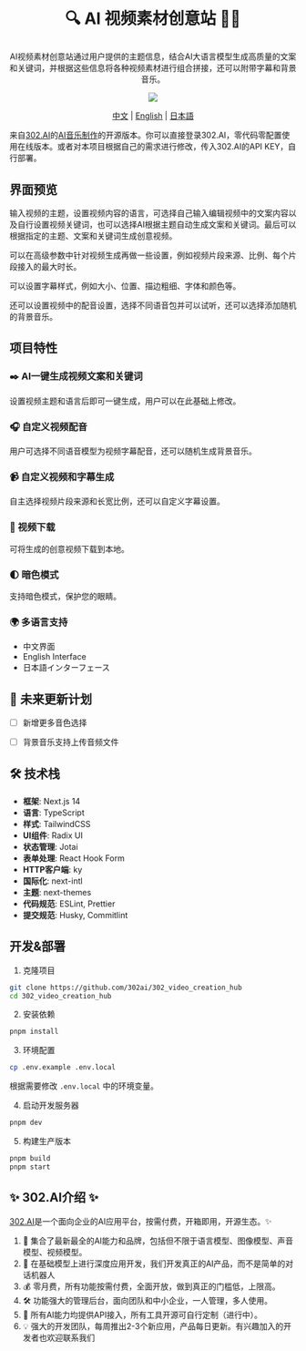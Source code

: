 # <p align="center"> 🔍 AI 视频素材创意站 🚀✨</p>

<p align="center">AI视频素材创意站通过用户提供的主题信息，结合AI大语言模型生成高质量的文案和关键词，并根据这些信息将各种视频素材进行组合拼接，还可以附带字幕和背景音乐。</p>

<p align="center"><a href="https://302.ai/tools/video/" target="blank"><img src="https://file.302.ai/gpt/imgs/github/20250102/72a57c4263944b73bf521830878ae39a.png" /></a></p >

<p align="center"><a href="README_zh.md">中文</a> | <a href="README.md">English</a> | <a href="README_ja.md">日本語</a></p>



来自[302.AI](https://302.ai)的[AI音乐制作](https://302.ai/tools/video/)的开源版本。你可以直接登录302.AI，零代码零配置使用在线版本。或者对本项目根据自己的需求进行修改，传入302.AI的API KEY，自行部署。


## 界面预览
输入视频的主题，设置视频内容的语言，可选择自己输入编辑视频中的文案内容以及自行设置视频关键词，也可以选择AI根据主题自动生成文案和关键词。最后可以根据指定的主题、文案和关键词生成创意视频。
![]()

可以在高级参数中针对视频生成再做一些设置，例如视频片段来源、比例、每个片段接入的最大时长。
![]()     

可以设置字幕样式，例如大小、位置、描边粗细、字体和颜色等。
![]()     

还可以设置视频中的配音设置，选择不同语音包并可以试听，还可以选择添加随机的背景音乐。
![]()   


## 项目特性
### ✒️ AI一键生成视频文案和关键词
  设置视频主题和语言后即可一键生成，用户可以在此基础上修改。
### 🎧 自定义视频配音
  用户可选择不同语音模型为视频字幕配音，还可以随机生成背景音乐。
### 📹 自定义视频和字幕生成
  自主选择视频片段来源和长宽比例，还可以自定义字幕设置。
### 📎 视频下载
  可将生成的创意视频下载到本地。
### 🌓 暗色模式
  支持暗色模式，保护您的眼睛。
### 🌍 多语言支持
  - 中文界面
  - English Interface
  - 日本語インターフェース

## 🚩 未来更新计划
- [ ] 新增更多音色选择
- [ ] 背景音乐支持上传音频文件


## 🛠️ 技术栈

- **框架**: Next.js 14
- **语言**: TypeScript
- **样式**: TailwindCSS
- **UI组件**: Radix UI
- **状态管理**: Jotai
- **表单处理**: React Hook Form
- **HTTP客户端**: ky
- **国际化**: next-intl
- **主题**: next-themes
- **代码规范**: ESLint, Prettier
- **提交规范**: Husky, Commitlint


## 开发&部署
1. 克隆项目
```bash
git clone https://github.com/302ai/302_video_creation_hub
cd 302_video_creation_hub
```

2. 安装依赖
```bash
pnpm install
```

3. 环境配置
```bash
cp .env.example .env.local
```
根据需要修改 `.env.local` 中的环境变量。

4. 启动开发服务器
```bash
pnpm dev
```

5. 构建生产版本
```bash
pnpm build
pnpm start
```


## ✨ 302.AI介绍 ✨
[302.AI](https://302.ai)是一个面向企业的AI应用平台，按需付费，开箱即用，开源生态。✨
1. 🧠 集合了最新最全的AI能力和品牌，包括但不限于语言模型、图像模型、声音模型、视频模型。
2. 🚀 在基础模型上进行深度应用开发，我们开发真正的AI产品，而不是简单的对话机器人
3. 💰 零月费，所有功能按需付费，全面开放，做到真正的门槛低，上限高。
4. 🛠 功能强大的管理后台，面向团队和中小企业，一人管理，多人使用。
5. 🔗 所有AI能力均提供API接入，所有工具开源可自行定制（进行中）。
6. 💡 强大的开发团队，每周推出2-3个新应用，产品每日更新。有兴趣加入的开发者也欢迎联系我们
